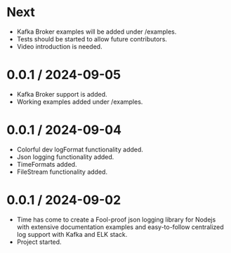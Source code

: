 Next 
==================
* Kafka Broker examples will be added under /examples.
* Tests should be started to allow future contributors.
* Video introduction is needed.

0.0.1 / 2024-09-05
==================
* Kafka Broker support is added.
* Working examples added under /examples.

0.0.1 / 2024-09-04
==================
* Colorful dev logFormat functionality added.
* Json logging functionality added.
* TimeFormats added.
* FileStream functionality added.

0.0.1 / 2024-09-02
==================
  * Time has come to create a Fool-proof json logging library for Nodejs with extensive documentation examples and easy-to-follow centralized log support with Kafka and ELK stack. 
  * Project started.
  